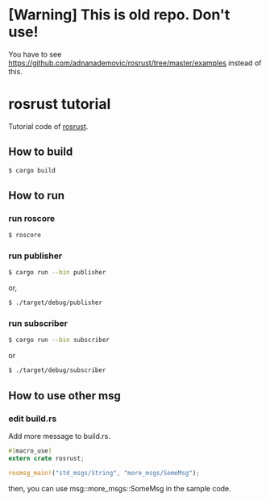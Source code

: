 # [Warning] This is old repo. Don't use!

You have to see https://github.com/adnanademovic/rosrust/tree/master/examples instead of this.

# rosrust tutorial

Tutorial code of [rosrust](https://github.com/adnanademovic/rosrust).


## How to build

```bash
$ cargo build
```

## How to run

### run roscore

```bash
$ roscore
```

### run publisher

```bash
$ cargo run --bin publisher
```

or,

```bash
$ ./target/debug/publisher
```

### run subscriber

```bash
$ cargo run --bin subscriber
```

or

```bash
$ ./target/debug/subscriber
```

## How to use other msg

### edit build.rs

Add more message to build.rs.

```rust
#[macro_use]
extern crate rosrust;

rosmsg_main!("std_msgs/String", "more_msgs/SomeMsg");
```

then, you can use msg::more_msgs::SomeMsg in the sample code.
